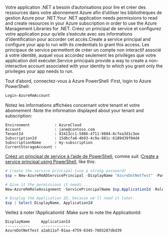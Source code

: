 <span data-ttu-id="fa7d7-101">Votre application .NET a besoin d’autorisations pour lire et créer des ressources dans votre abonnement Azure afin d’utiliser les bibliothèques de gestion Azure pour .NET.</span><span class="sxs-lookup"><span data-stu-id="fa7d7-101">Your .NET application needs permissions to read and create resources in your Azure subscription in order to use the Azure Management Libraries for .NET.</span></span> <span data-ttu-id="fa7d7-102">Créez un principal de service et configurez votre application pour qu’elle s’exécute avec ses informations d’identification pour accorder cet accès.</span><span class="sxs-lookup"><span data-stu-id="fa7d7-102">Create a service principal and configure your app to run with its credentials to grant this access.</span></span> <span data-ttu-id="fa7d7-103">Les principaux de service permettent de créer un compte non interactif associé à votre identité, auquel vous accordez seulement les privilèges que votre application doit exécuter.</span><span class="sxs-lookup"><span data-stu-id="fa7d7-103">Service principals provide a way to create a non-interactive account associated with your identity to which you grant only the privileges your app needs to run.</span></span>

<span data-ttu-id="fa7d7-104">Tout d’abord, connectez-vous à Azure PowerShell :</span><span class="sxs-lookup"><span data-stu-id="fa7d7-104">First, login to Azure PowerShell:</span></span>

```powershell
Login-AzureRmAccount
```

<span data-ttu-id="fa7d7-105">Notez les informations affichées concernant votre tenant et votre abonnement :</span><span class="sxs-lookup"><span data-stu-id="fa7d7-105">Note the information displayed about your tenant and subscription:</span></span>

```plaintext
Environment           : AzureCloud
Account               : jane@contoso.com
TenantId              : 43413cc1-5886-4711-9804-8cfea3d1c3ee
SubscriptionId        : 15dbcfa8-4b93-4c9a-881c-6189d39f04d4
SubscriptionName      : my-subscription
CurrentStorageAccount : 
```

<span data-ttu-id="fa7d7-106">[Créez un principal de service à l’aide de PowerShell](/powershell/azure/create-azure-service-principal-azureps), comme suit :</span><span class="sxs-lookup"><span data-stu-id="fa7d7-106">[Create a service principal using PowerShell](/powershell/azure/create-azure-service-principal-azureps), like this:</span></span>

```powershell
# Create the service principal (use a strong password)
$sp = New-AzureRmADServicePrincipal -DisplayName "AzureDotNetTest" -Password "password"

# Give it the permissions it needs...
New-AzureRmRoleAssignment -ServicePrincipalName $sp.ApplicationId -RoleDefinitionName Contributor

# Display the Application ID, because we'll need it later.
$sp | Select DisplayName, ApplicationId
```

<span data-ttu-id="fa7d7-107">Veillez à noter l’ApplicationId :</span><span class="sxs-lookup"><span data-stu-id="fa7d7-107">Make sure to note the ApplicationId:</span></span>

```plaintext
DisplayName     ApplicationId
-----------     -------------
AzureDotNetTest a2ab11af-01aa-4759-8345-7803287dbd39
```
